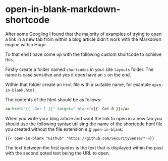 # open-in-blank-markdown-shortcode

After some Googling I found that the majority of examples of trying to open a link in a new tab from within a blog article didn't work with the Markdown engine within Hugo.

To that end I have come up with the following custom shortcode to achieve this.

Firstly create a folder named ``shortcodes`` in your site ``layouts`` folder.  The name is case sensitive and yes it does have an `s` on the end.

Within that folder create an `html` file with a suitable name, for example `open-in-blank.html`.

The contents of the html should be as follows:

```html
<a href="{{ .Get 1 }}" target="_blank">{{ .Get 0 }}</a>
```
When you write your blog article and want the link to open in a new tab you should use the following syntax utilising the name of the shortcode html file you created without the file extension e.g `open-in-blank`:

<pre><code>{{< open-in-blank "Github" "https://github.com/SecuritySense/" >}}
</code></pre>

The text between the first quotes is the text that is displayed within the post with the second qoted text being the URL to open.
